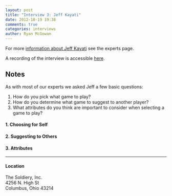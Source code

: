 ```yaml
---
layout: post
title: "Interview 3: Jeff Kayati"
date: 2012-10-19 19:38
comments: true
categories: interviews
author: Ryan McGowan
---
```


For more [information about Jeff Kayati](/experts#jeffk) see the experts page.

A recording of the interview is accessible
[here](http://dl.dropbox.com/u/1378350/cse5914/jeffk-1.3gp).

## Notes

As with most of our experts we asked Jeff a few basic questions:

1.  How do you pick what game to play?
2.  How do you determine what game to suggest to another player?
3.  What attributes do you think are important to consider when selecting a game
    to play?

#### 1.  Choosing for Self

#### 2.  Suggesting to Others

#### 3.  Attributes

---
#### Location

The Soldiery, Inc.<br />
4256 N. High St<br />
Columbus, Ohio 43214

